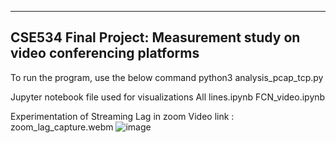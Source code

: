 -----------------------------------------------------------------------
CSE534 Final Project: Measurement study on video conferencing platforms  
-----------------------------------------------------------------------

To run the program, use the below command
python3 analysis_pcap_tcp.py

Jupyter notebook file used for visualizations
All lines.ipynb
FCN_video.ipynb

Experimentation of Streaming Lag in zoom
Video link : zoom_lag_capture.webm
![image](https://user-images.githubusercontent.com/95658139/144932968-8d5d5ff2-a0e6-47e0-a6e4-62496b2224e9.png)
